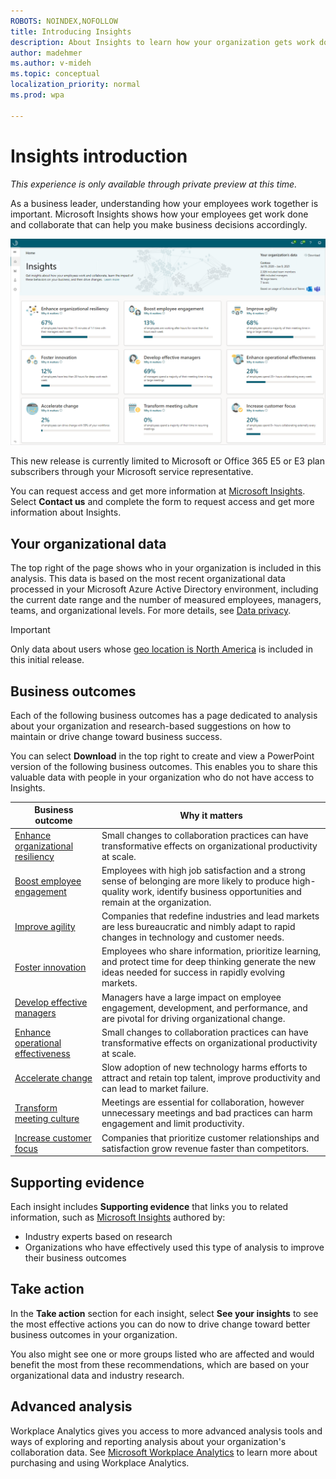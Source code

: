 ```yaml
---
ROBOTS: NOINDEX,NOFOLLOW
title: Introducing Insights
description: About Insights to learn how your organization gets work done
author: madehmer
ms.author: v-mideh
ms.topic: conceptual
localization_priority: normal 
ms.prod: wpa

---
```

# Insights introduction

*This experience is only available through private preview at this time.*

As a business leader, understanding how your employees work together is important. Microsoft Insights shows how your employees get work done and collaborate that can help you make business decisions accordingly.

![Insights home page](./images/insights-home.png)

This new release is currently limited to Microsoft or Office 365 E5 or E3 plan subscribers through your Microsoft service representative.

You can request access and get more information at [Microsoft Insights](https://www.microsoft.com/microsoft-365/business/workplace-analytics). Select **Contact us** and complete the form to request access and get more information about Insights.

## Your organizational data

The top right of the page shows who in your organization is included in this analysis. This data is based on the most recent organizational data processed in your Microsoft Azure Active Directory environment, including the current date range and the number of measured employees, managers, teams, and organizational levels. For more details, see [Data privacy](privacy.md).

>[!Important]
>Only data about users whose [geo location is North America](https://docs.microsoft.com/microsoft-365/enterprise/microsoft-365-multi-geo#microsoft-365-multi-geo-availability) is included in this initial release.

## Business outcomes

Each of the following business outcomes has a page dedicated to analysis about your organization and research-based suggestions on how to maintain or drive change toward business success.

You can select **Download** in the top right to create and view a PowerPoint version of the following business outcomes. This enables you to share this valuable data with people in your organization who do not have access to Insights.

|Business outcome |Why it matters |
|-----------------|--------------|
|[Enhance organizational resiliency](resilient-organizations.md) |Small changes to collaboration practices can have transformative effects on organizational productivity at scale. |
|[Boost employee engagement](boost-engagement.md) |Employees with high job satisfaction and a strong sense of belonging are more likely to produce high-quality work, identify business opportunities and remain at the organization. |
|[Improve agility](improve-agility.md) |Companies that redefine industries and lead markets are less bureaucratic and nimbly adapt to rapid changes in technology and customer needs. |
|[Foster innovation](foster-innovation.md) |Employees who share information, prioritize learning, and protect time for deep thinking generate the new ideas needed for success in rapidly evolving markets.|
|[Develop effective managers](develop-managers.md) |Managers have a large impact on employee engagement, development, and performance, and are pivotal for driving organizational change. |
|[Enhance operational effectiveness](effective-operations.md) |Small changes to collaboration practices can have transformative effects on organizational productivity at scale. |
|[Accelerate change](accelerate-change.md) |Slow adoption of new technology harms efforts to attract and retain top talent, improve productivity and can lead to market failure. |
|[Transform meeting culture](transform-meetings.md) |Meetings are essential for collaboration, however unnecessary meetings and bad practices can harm engagement and limit productivity. |
|[Increase customer focus](customer-focus.md) |Companies that prioritize customer relationships and satisfaction grow revenue faster than competitors.|

## Supporting evidence

Each insight includes **Supporting evidence** that links you to related information, such as [Microsoft Insights](https://insights.office.com/) authored by:

* Industry experts based on research
* Organizations who have effectively used this type of analysis to improve their business outcomes

## Take action

In the **Take action** section for each insight, select **See your insights** to see the most effective actions you can do now to drive change toward better business outcomes in your organization.

You also might see one or more groups listed who are affected and would benefit the most from these recommendations, which are based on your organizational data and industry research.

## Advanced analysis

Workplace Analytics gives you access to more advanced analysis tools and ways of exploring and reporting analysis about your organization's collaboration data. See [Microsoft Workplace Analytics](https://microsoft.com/microsoft-365/business/workplace-analytics) to learn more about purchasing and using Workplace Analytics.
